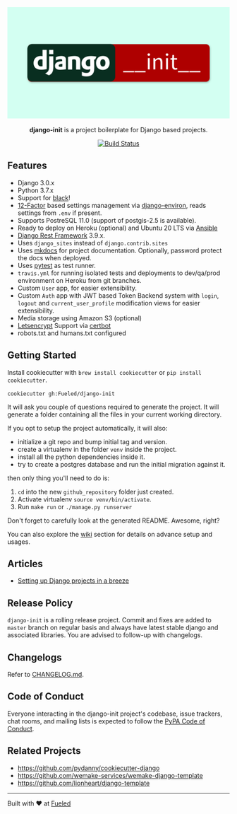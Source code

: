 <p align="center">
  <img src="https://raw.githubusercontent.com/Fueled/django-init/master/.github/django-init-logo.png">
</p>

<p align="center">
<strong>django-init</strong> is a project boilerplate for Django based projects.
</p>

<p align="center">
    <a href="https://travis-ci.com/Fueled/django-init"><img src="https://travis-ci.com/Fueled/django-init.svg?branch=master" alt='Build Status'></a>
</p>

## Features

- Django 3.0.x
- Python 3.7.x
- Support for [black](https://pypi.org/project/black/)!
- [12-Factor][12factor] based settings management via [django-environ], reads settings from `.env` if present.
- Supports PostreSQL 11.0 (support of postgis-2.5 is available).
- Ready to deploy on Heroku (optional) and Ubuntu 20 LTS via [Ansible](Optional)
- [Django Rest Framework][drf] 3.9.x.
- Uses `django_sites` instead of `django.contrib.sites`
- Uses [mkdocs] for project documentation. Optionally, password protect the docs when deployed.
- Uses [pytest] as test runner.
- `travis.yml` for running isolated tests and deployments to dev/qa/prod environment on Heroku from git branches.
- Custom `User` app, for easier extensibility.
- Custom `Auth` app with JWT based Token Backend system with `login`, `logout` and `current_user_profile` modification views for easier extensibility.
- Media storage using Amazon S3 (optional)
- [Letsencrypt](https://letsencrypt.org/) Support via [certbot](https://certbot.eff.org)
- robots.txt and humans.txt configured

## Getting Started

Install cookiecutter with `brew install cookiecutter` or `pip install cookiecutter`.

```
cookiecutter gh:Fueled/django-init
```

It will ask you couple of questions required to generate the project. It will generate a folder containing all the files in your current working directory.

If you opt to setup the project automatically, it will also:
- initialize a git repo and bump initial tag and version.
- create a virtualenv in the folder `venv` inside the project.
- install all the python dependencies inside it.
- try to create a postgres database and run the initial migration against it.

then only thing you'll need to do is:

1. `cd` into the new `github_repository` folder just created.
2. Activate virtualenv `source venv/bin/activate`.
3. Run `make run` or `./manage.py runserver`

Don't forget to carefully look at the generated README. Awesome, right?

You can also explore the [wiki] section for details on advance setup and usages.

## Articles

- [Setting up Django projects in a breeze](https://medium.com/fueled-engineering/setting-up-django-projects-in-a-breeze-36c715cc9a6f)

## Release Policy

`django-init` is a rolling release project. Commit and fixes are added to `master` branch on regular basis and always have latest stable django and associated libraries. You are advised to follow-up with changelogs.

## Changelogs

Refer to [CHANGELOG.md](CHANGELOG.md).

## Code of Conduct

Everyone interacting in the django-init project's codebase, issue trackers, chat rooms, and mailing lists is expected to follow the [PyPA Code of Conduct](https://www.pypa.io/en/latest/code-of-conduct/).

## Related Projects

- https://github.com/pydanny/cookiecutter-django
- https://github.com/wemake-services/wemake-django-template
- https://github.com/lionheart/django-template

--------

Built with ♥ at [Fueled](https://fueled.com)

[wiki]: https://github.com/Fueled/django-init/wiki
[mkdocs]: http://www.mkdocs.org/
[12factor]: http://12factor.net
[pytest]: http://pytest.org/
[django-environ]: https://github.com/joke2k/django-environ
[Ansible]: http://docs.ansible.com/index.html
[devrecargar]: https://github.com/scottwoodall/django-devrecargar
[drf]: http://www.django-rest-framework.org/
